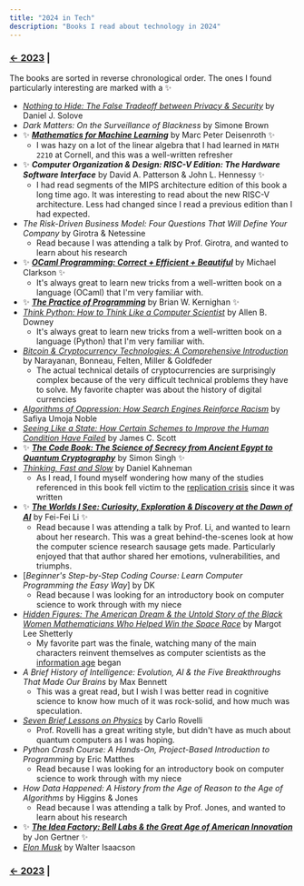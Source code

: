 ```yaml
---
title: "2024 in Tech"
description: "Books I read about technology in 2024"
---
```


### [← 2023](/2023/12/31/learn-2023) |

The books are sorted in reverse chronological order. The ones I found particularly interesting are marked with a ✨

<!-- _Staff Engineer: Leadership Beyond the Management Track_	by Will Larson<br>-->
- [*Nothing to Hide: The False Tradeoff between Privacy & Security*](https://papers.ssrn.com/sol3/papers.cfm?abstract_id=3976770) by Daniel J. Solove
- *Dark Matters: On the Surveillance of Blackness* by Simone Brown
- ✨ [***Mathematics for Machine Learning***](https://mml-book.github.io/) by Marc Peter Deisenroth ✨ 
  - I was hazy on a lot of the linear algebra that I had learned in `MATH 2210` at Cornell, and this was a well-written refresher
- ✨ ***Computer Organization & Design: RISC-V Edition: The Hardware Software Interface*** by David A. Patterson & John L. Hennessy ✨ 
  - I had read segments of the MIPS architecture edition of this book a long time ago. It was interesting to read about the new RISC-V architecture. Less had changed since I read a previous edition  than I had expected.
- *The Risk-Driven Business Model: Four Questions That Will Define Your Company* by Girotra & Netessine
  - Read because I was attending a talk by Prof. Girotra, and wanted to learn about his research
- ✨ [***OCaml Programming: Correct + Efficient + Beautiful***](https://cs3110.github.io/textbook/cover.html) by Michael Clarkson ✨ 
  - It's always great to learn new tricks from a well-written book on a language (OCaml) that I'm very familiar with.
- ✨ [***The Practice of Programming***](https://en.wikipedia.org/wiki/The_Practice_of_Programming) by Brian W. Kernighan ✨ 
- [*Think Python: How to Think Like a Computer Scientist*](https://allendowney.github.io/ThinkPython/) by Allen B. Downey
  - It's always great to learn new tricks from a well-written book on a language (Python) that I'm very familiar with.
- [*Bitcoin & Cryptocurrency Technologies: A Comprehensive Introduction*](https://bitcoinbook.cs.princeton.edu/) by Narayanan, Bonneau, Felten, Miller & Goldfeder
  - The actual technical details of cryptocurrencies are surprisingly complex because of the very difficult technical problems they have to solve. My favorite chapter was about the history of digital currencies
- [*Algorithms of Oppression: How Search Engines Reinforce Racism*](https://en.wikipedia.org/wiki/Algorithms_of_Oppression) by Safiya Umoja Noble
- [*Seeing Like a State: How Certain Schemes to Improve the Human Condition Have Failed*](https://en.wikipedia.org/wiki/Seeing_Like_a_State) by James C. Scott
- ✨ [***The Code Book: The Science of Secrecy from Ancient Egypt to Quantum Cryptography***](https://en.wikipedia.org/wiki/The_Code_Book) by Simon Singh ✨ 
- [*Thinking, Fast and Slow*](https://en.wikipedia.org/wiki/Thinking,_Fast_and_Slow) by Daniel Kahneman
  - As I read, I found myself wondering how many of the studies referenced in this book fell victim to the [replication crisis](https://en.wikipedia.org/wiki/Replication_crisis) since it was written
- ✨ [***The Worlds I See: Curiosity, Exploration & Discovery at the Dawn of AI***](https://paw.princeton.edu/article/princeton-pre-read-2024-worlds-i-see) by Fei-Fei Li ✨
  - Read because I was attending a talk by Prof. Li, and wanted to learn about her research. This was a great behind-the-scenes look at how the computer science research sausage gets made. Particularly enjoyed that that author shared her emotions, vulnerabilities, and triumphs.
- [*Beginner's Step-by-Step Coding Course: Learn Computer Programming the Easy Way*] by DK
  - Read because I was looking for an introductory book on computer science to work through with my niece
- [*Hidden Figures: The American Dream & the Untold Story of the Black Women Mathematicians Who Helped Win the Space Race*](https://en.wikipedia.org/wiki/Hidden_Figures_(book)) by Margot Lee Shetterly
  - My favorite part was the finale, watching many of the main characters reinvent themselves as computer scientists as the [information age](https://en.wikipedia.org/wiki/Information_Age) began
- *A Brief History of Intelligence: Evolution, AI & the Five Breakthroughs That Made Our Brains* by Max Bennett
  - This was a great read, but I wish I was better read in cognitive science to know how much of it was rock-solid, and how much was speculation. 
- [*Seven Brief Lessons on Physics*](https://en.wikipedia.org/wiki/Seven_Brief_Lessons_on_Physics) by Carlo Rovelli
  - Prof. Rovelli has a great writing style, but didn't have as much about quantum computers as I was hoping.
- _Python Crash Course: A Hands-On, Project-Based Introduction to Programming_ by Eric Matthes
  - Read because I was looking for an introductory book on computer science to work through with my niece
- *How Data Happened: A History from the Age of Reason to the Age of Algorithms* by Higgins & Jones
  - Read because I was attending a talk by Prof. Jones, and wanted to learn about his research
- ✨ [***The Idea Factory: Bell Labs & the Great Age of American Innovation***](https://en.wikipedia.org/wiki/The_Idea_Factory) by Jon Gertner ✨
- [*Elon Musk*](https://en.wikipedia.org/wiki/Elon_Musk_(Isaacson_book)) by Walter Isaacson

### [← 2023](/2023/12/31/learn-2023) |

